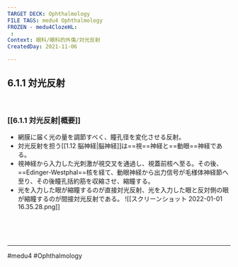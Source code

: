 ```yaml
---
TARGET DECK: Ophthalmology
FILE TAGS: medu4 Ophthalmology
FROZEN - medu4ClozeHL:
 : 
Context: 眼科/眼科的外傷/対光反射
CreatedDay: 2021-11-06

---
```


## 6.1.1 対光反射 

<br>


### [[6.1.1 対光反射|概要]]
* 網膜に届く光の量を調節すべく、瞳孔径を変化させる反射。
* 対光反射を担う[[1.12 脳神経|脳神経]]は==視==神経と==動眼==神経である。
* 視神経から入力した光刺激が視交叉を通過し、視蓋前核へ至る。その後、==Edinger-Westphal==核を経て、動眼神経から出力信号が毛様体神経節へ至り、その後瞳孔括約筋を収縮させ、縮瞳する。
* 光を入力した眼が縮瞳するのが直接対光反射、光を入力した眼と反対側の眼が縮瞳するのが間接対光反射である。
![[スクリーンショット 2022-01-01 16.35.28.png]]
<!--ID: 1636198864243-->



<br><br><br>

---
#medu4 #Ophthalmology

